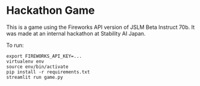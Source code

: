 # Hackathon Game

This is a game using the Fireworks API version of JSLM Beta Instruct 70b. It was made at an internal hackathon at Stability AI Japan.

To run:

    export FIREWORKS_API_KEY=...
    virtualenv env
    source env/bin/activate
    pip install -r requirements.txt
    streamlit run game.py

